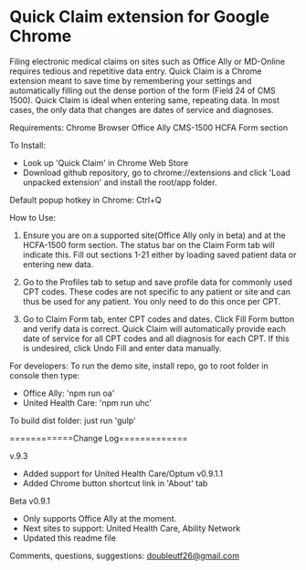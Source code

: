 Quick Claim extension for Google Chrome
==============================
Filing electronic medical claims on sites such as Office Ally or MD-Online
requires tedious and repetitive data entry. Quick Claim is a
Chrome extension meant to save time by remembering
your settings and automatically filling out the dense
portion of the form (Field 24 of CMS 1500). Quick Claim is
ideal when entering same, repeating data. In most cases, the only data
that changes are dates of service and diagnoses.

Requirements:
Chrome Browser
Office Ally CMS-1500 HCFA Form section

To Install:
- Look up 'Quick Claim' in Chrome Web Store
- Download github repository, go to chrome://extensions
  and click 'Load unpacked extension' and install the root/app folder.

Default popup hotkey in Chrome: Ctrl+Q

How to Use:
1. Ensure you are on a supported site(Office Ally only in beta) and at the HCFA-1500 form section. The status bar on the Claim Form tab will indicate this.
Fill out sections 1-21 either by loading saved patient data or entering new data.

2. Go to the Profiles tab to setup and save profile data for commonly used CPT codes. These codes are not specific to any patient or site and can thus be used for any patient. You only need to do this once per CPT.

3. Go to Claim Form tab, enter CPT codes and dates. Click Fill Form button and verify data is correct. Quick Claim will automatically provide each date of service for all CPT codes and all diagnosis for each CPT. If this is undesired, click Undo Fill and enter data manually.

For developers:
To run the demo site, install repo, go to root folder in console then type:

 - Office Ally: 'npm run oa'
 - United Health Care: 'npm run uhc'

To build dist folder: just run 'gulp'

============Change Log=============

v.9.3
- Added support for United Health Care/Optum
v0.9.1.1
- Added Chrome button shortcut link in 'About' tab

Beta v0.9.1
- Only supports Office Ally at the moment.
- Next sites to support: United Health Care, Ability Network
- Updated this readme file


Comments, questions, suggestions: doubleutf26@gmail.com
